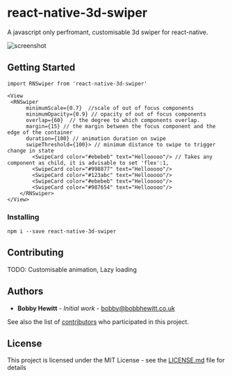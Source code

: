# react-native-3d-swiper

A javascript only perfromant, customisable 3d swiper for react-native. 

![screenshot](https://user-images.githubusercontent.com/14819705/28497423-b7e9cfbc-6f7e-11e7-89fd-eb62f8cc6ff2.gif)

## Getting Started

```JSX
import RNSwiper from 'react-native-3d-swiper'

<View
 <RNSwiper
      minimumScale={0.7}  //scale of out of focus components
      minimumOpacity={0.9} // opacity of out of focus components
      overlap={60}  // the degree to which components overlap.  
      margin={15} // the margin between the focus component and the edge of the container
      duration={100} // animation duration on swipe
      swipeThreshold={100}> // minimum distance to swipe to trigger change in state
        <SwipeCard color="#ebebeb" text="Hellooooo"/> // Takes any component as child, it is advisable to set 'flex':1, 
        <SwipeCard color="#998877" text="Hellooooo"/>
        <SwipeCard color="#123abc" text="Hellooooo"/>
        <SwipeCard color="#ebebeb" text="Hellooooo"/>
        <SwipeCard color="#987654" text="Hellooooo"/>
    </RNSwiper>
</View>
```

### Installing

```
npm i --save react-native-3d-swiper
```


## Contributing

TODO: Customisable animation, Lazy loading


## Authors

* **Bobby Hewitt** - *Initial work* - <bobby@bobbhewitt.co.uk> 

See also the list of [contributors](https://github.com/Bobby-hewitt/react-native-3d-swiper) who participated in this project.

## License

This project is licensed under the MIT License - see the [LICENSE.md](LICENSE.md) file for details

